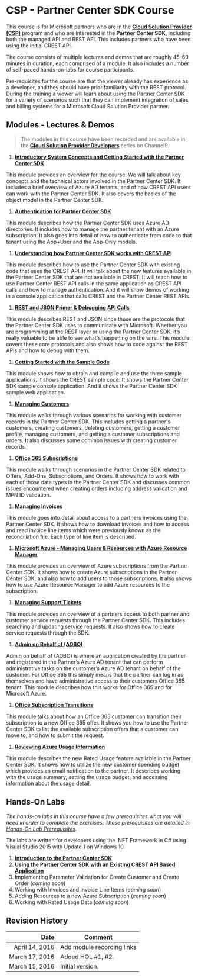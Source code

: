# CSP - Partner Center SDK Course

This course is for Microsoft partners who are in the **[Cloud Solution Provider (CSP)](https://mspartner.microsoft.com/en/us/pages/solutions/cloud-reseller-overview.aspx)** program and who are interested in the **Partner Center SDK**, including both the managed API and REST API. This includes partners who have been using the initial CREST API.

The course consists of multiple lectures and demos that are roughly 45-60 minutes in duration, each comprised of a module. It also includes a number of self-paced hands-on-labs for course participants.

Pre-requisites for the course are that the viewer already has experience as a developer, and they should have prior familiarity with the REST protocol. During the training a viewer will learn about using the Partner Center SDK for a variety of scenarios such that they can implement integration of sales and billing systems for a Microsoft Cloud Solution Provider partner.

## Modules - Lectures & Demos

> The modules in this course have been recorded and are available in the **[Cloud Solution Provider Developers](https://channel9.msdn.com/Series/cspdev)** series on Channel9.

1. **[Introductory System Concepts and Getting Started with the Partner Center SDK](mod-01-overview)**

  This module provides an overview for the course. We will talk about key concepts and the technical actors involved in the Partner Center SDK. It includes a brief overview of Azure AD tenants, and of how CREST API users can work with the Partner Center SDK. It also covers the basics of the object model in the Partner Center SDK.

1. **[Authentication for Partner Center SDK](mod-02-azuread)**

  This module describes how the Partner Center SDK uses Azure AD directories. It includes how to manage the partner tenant with an Azure subscription. It also goes into detail of how to authenticate from code to that tenant using the App+User and the App-Only models.

1. **[Understanding how Partner Center SDK works with CREST API](mod-03-api-ops)**

  This module describes how to use the Partner Center SDK with existing code that uses the CREST API. It will talk about the new features available in the Partner Center SDK that are not available in CREST. It will teach how to use Partner Center REST API calls in the same application as CREST API calls and how to manage authentication. And it will show demos of working in a console application that calls CREST and the Partner Center REST APIs.

1. **[REST and JSON Primer & Debugging API Calls](mod-04-rest)**

  This module describes REST and JSON since those are the protocols that the Partner Center SDK uses to communicate with Microsoft. Whether you are programming at the REST layer or using the Partner Center SDK, it’s really valuable to be able to see what's happening on the wire. This module covers these core protocols and also shows how to code against the REST APIs and how to debug with them.

1. **[Getting Started with the Sample Code](mod-05-samplecode)**

  This module shows how to obtain and compile and use the three sample applications. It shows the CREST sample code. It shows the Partner Center SDK sample console application. And it shows the Partner Center SDK sample web application.

1. **[Managing Customers](mod-06-customers)**

  This module walks through various scenarios for working with customer records in the Partner Center SDK. This includes getting a partner's customers, creating customers, deleting customers, getting a customer profile, managing customers, and getting a customer subscriptions and orders. It also discusses some common issues with creating customer records.

1. **[Office 365 Subscriptions](mod-07-o365)**

  This module walks through scenarios in the Partner Center SDK related to Offers, Add-Ons, Subscriptions, and Orders. It shows how to work with each of those data types in the Partner Center SDK and discusses common issues encountered when creating orders including address validation and MPN ID validation.

1. **[Managing Invoices](mod-08-invoices)**

  This module goes into detail about access to a partners invoices using the Partner Center SDK. It shows how to download invoices and how to access and read invoice line items which were previously known as the reconciliation file. Each type of line item is described.

1. **[Microsoft Azure - Managing Users & Resources with Azure Resource Manager](mod-09-azure)**

  This module provides an overview of Azure subscriptions from the Partner Center SDK. It shows how to create Azure subscriptions in the Partner Center SDK, and also how to add users to those subscriptions. It also shows how to use Azure Resource Manager to add Azure resources to the subscription.

1. **[Managing Support Tickets](mod-10-support)**

  This module provides an overview of a partners access to both partner and customer service requests through the Partner Center SDK. This includes searching and updating service requests. It also shows how to create service requests through the SDK.

1. **[Admin on Behalf of (AOBO)](mod-11-aobo)**

  Admin on behalf of (AOBO) is where an application created by the partner and registered in the Partner’s Azure AD tenant that can perform administrative tasks on the customer’s Azure AD tenant on behalf of the customer. For Office 365 this simply means that the partner can log in as themselves and have administrative access to their customers Office 365 tenant. This module describes how this works for Office 365 and for Microsoft Azure.

1. **[Office Subscription Transitions](mod-12-o365transition)**

  This module talks about how an Office 365 customer can transition their subscription to a new Office 365 offer. It shows you how to use the Partner Center SDK to list the available subscription offers that a customer can move to, and how to submit the request.

1. **[Reviewing Azure Usage Information](mod-13-usage)**

  This module describes the new Rated Usage feature available in the Partner Center SDK. It shows how to utilize the new customer spending budget which provides an email notification to the partner. It describes working with the usage summary, setting the usage budget, and accessing information about the usage detail.

## Hands-On Labs

*The hands-on labs in this course have a few prerequisites what you will need in order to complete the exercises. These prerequisites are detailed in [Hands-On Lab Prerequisites](hol-prereqs.md).*

The labs are written for developers using the .NET Framework in C# using Visual Studio 2015 with Update 1 on Windows 10.

1. **[Introduction to the Partner Center SDK](hol-01-intro-pcsdk)**
1. **[Using the Partner Center SDK with an Existing CREST API Based Application](hol-02-pcapi-crest)**
1. Implementing Parameter Validation for Create Customer and Create Order (*coming soon*)
1. Working with Invoices and Invoice Line Items (*coming soon*)
1. Adding Resources to a new Azure Subscription (*coming soon*)
1. Working with Rated Usage Data (*coming soon*)

## Revision History

| Date | Comment |
| ----: | ------- |
| April 14, 2016 | Add module recording links |
| March 17, 2016 | Added HOL #1, #2. |
| March 15, 2016 | Initial version. |